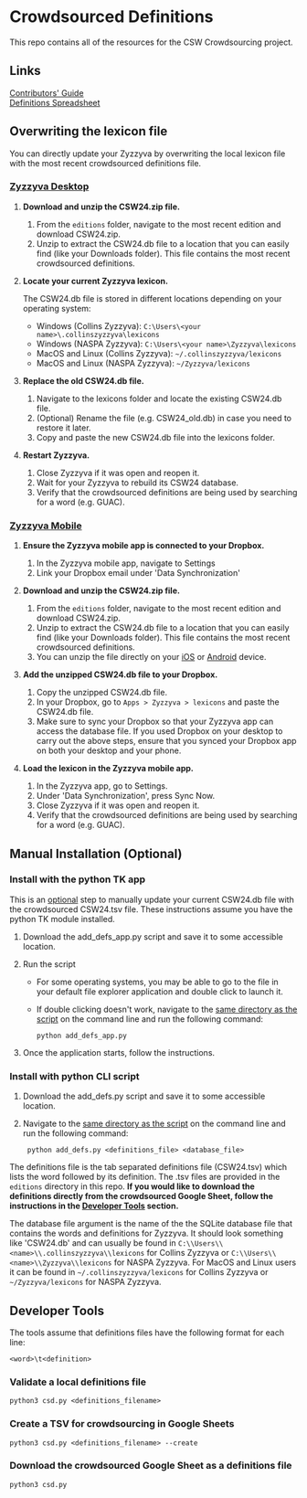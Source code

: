 # Crowdsourced Definitions

This repo contains all of the resources for the CSW Crowdsourcing project.

## Links

[Contributors' Guide](https://docs.google.com/document/d/1ZPDaUxzdBAhBfuN1Hg8OK1_tw5pbt020p4X4Stjww80)<br>
[Definitions Spreadsheet](https://docs.google.com/spreadsheets/d/1Msy6NKnhxCoBF23IwlfemSCZpgacJND4sWTQpvi7LZ4)

## Overwriting the lexicon file

You can directly update your Zyzzyva by overwriting the local lexicon file with the most recent crowdsourced definitions file.

### <u>Zyzzyva Desktop</u>

  1. <b> Download and unzip the CSW24.zip file. </b>
     1. From the ```editions``` folder, navigate to the most recent edition and download CSW24.zip.
     2. Unzip to extract the CSW24.db file  to a location that you can easily find (like your Downloads folder). This file contains the most recent crowdsourced definitions.
  2. <b> Locate your current Zyzzyva lexicon. </b>

      The CSW24.db file is stored in different locations depending on your operating system:

     - Windows (Collins Zyzzyva):
          ```C:\Users\<your name>\.collinszyzzyva\lexicons```
     - Windows (NASPA Zyzzyva):
          ```C:\Users\<your name>\Zyzzyva\lexicons```
     - MacOS and Linux (Collins Zyzzyva):
          ```~/.collinszyzzyva/lexicons```
     - MacOS and Linux (NASPA Zyzzyva):
          ```~/Zyzzyva/lexicons```

  4. <b> Replace the old CSW24.db file.</b>
      1. Navigate to the lexicons folder and locate the existing CSW24.db file.
      2. (Optional) Rename the file (e.g. CSW24_old.db) in case you need to restore it later.
      3. Copy and paste the new CSW24.db file into the lexicons folder.
         
  5. <b> Restart Zyzzyva. </b>
      1. Close Zyzzyva if it was open and reopen it.
      2. Wait for your Zyzzyva to rebuild its CSW24 database.
      3. Verify that the crowdsourced definitions are being used by searching for a word (e.g. GUAC).

### <u>Zyzzyva Mobile</u>

1. <b>Ensure the Zyzzyva mobile app is connected to your Dropbox.</b>
    1. In the Zyzzyva mobile app, navigate to Settings
    2. Link your Dropbox email under 'Data Synchronization'

2. <b> Download and unzip the CSW24.zip file. </b>
     1. From the ```editions``` folder, navigate to the most recent edition and download CSW24.zip.
     2. Unzip to extract the CSW24.db file to a location that you can easily find (like your Downloads folder). This file contains the most recent crowdsourced definitions.
     3. You can unzip the file directly on your [iOS](https://support.apple.com/en-us/102532) or [Android](https://support.google.com/files/answer/9048509?hl=en) device.

3. <b>Add the unzipped CSW24.db file to your Dropbox.</b>
    1. Copy the unzipped CSW24.db file.
    2. In your Dropbox, go to ```Apps > Zyzzyva > lexicons``` and paste the CSW24.db file.
    3. Make sure to sync your Dropbox so that your Zyzzyva app can access the database file. If you used Dropbox on your desktop to carry out the above steps, ensure that you synced your Dropbox app on both your desktop and your phone.

5. <b> Load the lexicon in the Zyzzyva mobile app.</b>
    1. In the Zyzzyva app, go to Settings.
    2. Under 'Data Synchronization', press Sync Now. 
    3. Close Zyzzyva if it was open and reopen it.
    4. Verify that the crowdsourced definitions are being used by searching for a word (e.g. GUAC).
    

## Manual Installation (Optional)

### Install with the python TK app

This is an <u>optional</u> step to manually update your current CSW24.db file with the crowdsourced CSW24.tsv file. These instructions assume you have the python TK module installed.

1. Download the add_defs_app.py script and save it to some accessible location. 
2. Run the script
    - For some operating systems, you may be able to go to the file in your default file explorer application and double click to launch it. 
    - If double clicking doesn't work, navigate to the <u>same directory as the script</u> on the command line and run the following command:

        ```
        python add_defs_app.py
        ```

3. Once the application starts, follow the instructions.

### Install with python CLI script

1. Download the add_defs.py script and save it to some accessible location. 
2. Navigate to the <u>same directory as the script</u> on the command line and run the following command:

        python add_defs.py <definitions_file> <database_file>
        

The definitions file is the tab separated definitions file (CSW24.tsv) which lists the word followed by its definition. The .tsv files are provided in the ``editions`` directory in this repo. <b>If you would like to download the definitions directly from the crowdsourced Google Sheet, follow the instructions in the [Developer Tools](#developer-tools) section.</b>

The database file argument is the name of the the SQLite database file that contains the words and definitions for Zyzzyva. It should look something like 'CSW24.db' and can usually be found in ```C:\\Users\\<name>\\.collinszyzzyva\\lexicons``` for Collins Zyzzyva or ```C:\\Users\\<name>\\Zyzzyva\\lexicons``` for NASPA Zyzzyva. For MacOS and Linux users it can be found in ```~/.collinszyzzyva/lexicons``` for Collins Zyzzyva or ```~/Zyzzyva/lexicons``` for NASPA Zyzzyva.

## Developer Tools

The tools assume that definitions files have the following format for each line:

```
<word>\t<definition>
```

### Validate a local definitions file
```
python3 csd.py <definitions_filename>
```

### Create a TSV for crowdsourcing in Google Sheets
```
python3 csd.py <definitions_filename> --create
```

### Download the crowdsourced Google Sheet as a definitions file
```
python3 csd.py
```
